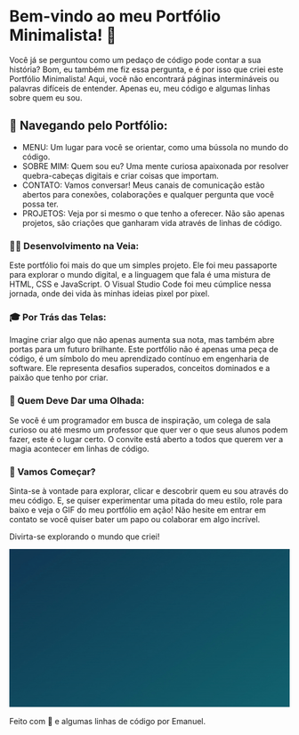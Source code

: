 # Bem-vindo ao meu Portfólio Minimalista! 🚀

Você já se perguntou como um pedaço de código pode contar a sua história? Bom, eu também me fiz essa pergunta, e é por isso que criei este Portfólio Minimalista! Aqui, você não encontrará páginas intermináveis ou palavras difíceis de entender. Apenas eu, meu código e algumas linhas sobre quem eu sou.

## 📂 Navegando pelo Portfólio:

* MENU: Um lugar para você se orientar, como uma bússola no mundo do código.
* SOBRE MIM: Quem sou eu? Uma mente curiosa apaixonada por resolver quebra-cabeças digitais e criar coisas que importam.
* CONTATO: Vamos conversar! Meus canais de comunicação estão abertos para conexões, colaborações e qualquer pergunta que você possa ter.
* PROJETOS: Veja por si mesmo o que tenho a oferecer. Não são apenas projetos, são criações que ganharam vida através de linhas de código.

### 👨‍💻 Desenvolvimento na Veia:

Este portfólio foi mais do que um simples projeto. Ele foi meu passaporte para explorar o mundo digital, e a linguagem que fala é uma mistura de HTML, CSS e JavaScript. O Visual Studio Code foi meu cúmplice nessa jornada, onde dei vida às minhas ideias pixel por pixel.

### 🎓 Por Trás das Telas:

Imagine criar algo que não apenas aumenta sua nota, mas também abre portas para um futuro brilhante. Este portfólio não é apenas uma peça de código, é um símbolo do meu aprendizado contínuo em engenharia de software. Ele representa desafios superados, conceitos dominados e a paixão que tenho por criar.

### 👥 Quem Deve Dar uma Olhada:

Se você é um programador em busca de inspiração, um colega de sala curioso ou até mesmo um professor que quer ver o que seus alunos podem fazer, este é o lugar certo. O convite está aberto a todos que querem ver a magia acontecer em linhas de código.

### 🎉 Vamos Começar?

Sinta-se à vontade para explorar, clicar e descobrir quem eu sou através do meu código. E, se quiser experimentar uma pitada do meu estilo, role para baixo e veja o GIF do meu portfólio em ação! Não hesite em entrar em contato se você quiser bater um papo ou colaborar em algo incrível.

Divirta-se explorando o mundo que criei!

<div text-align: center>
<img src="/gifPortfolio.gif">
</div>

Feito com 💜 e algumas linhas de código por Emanuel.
